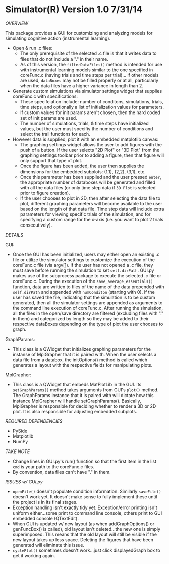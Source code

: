 Simulator(R) Version 1.0 7/31/14
================================

*OVERVIEW*

This package provides a GUI for customizing and analyzing models for simulating cognitive action (instrumental learning).
* Open & run .c files:
    - The only prerequisite of the selected .c file is that it writes data to files that do not include a "." in their name.
    - As of this version, the `filterDataFiles()` method is intended for use with instrumental learning models similar to the one specified in coreFunc.c (having trials and time steps per trial)...
      if other models are used, `dataBoxes` may not be filled properly or at all, particularly when the data files have a higher variance in length than 2.
* Generate custom simulations via simulator settings widget that supplies coreFunc.c with specifications:
    - These specifciation include: number of conditons, simulations, trials, time steps, and optionally a list of initialization values for parameters.
    - If custom values for init params aren't chosen, then the hard coded set of init params are used.
    - The number of simulations, trials, & time steps have initialized values, but the user must specifiy the number of conditions and select the trail functions for each.
* However data is supplied, plot it with an embedded matplotlib canvas:
    - The graphing settings widget allows the user to add figures with the push of a button. If the user selects "2D Plot" or "3D Plot" from the graphing settings toolbar prior to adding a figure, then that figure will only support that type of plot.
    - Once the figure has been added, the user then supplies the dimensions for the embedded subplots: (1,1), (2,2), (3,1), etc.
    - Once this parameter has been supplied and the user pressed `enter`, the appropriate number of databoxes will be generated and filled with all the data files (or only time step data if `3D Plot` is selected prior to figure creation). 
    - If the user chooses to plot in 2D, then after selecting the data file to plot, different graphing parameters will become available to the user based on the length of that data file. Time step data will include extra parameters for viewing specific trials of the simulation, and for specifying a custom range for the x-axis (i.e. you want to plot 2 trials consecutively).

*DETAILS*

GUI:
* Once the GUI has been initialized, users may either open an existing .c file or utilize the simulator settings to customize the execution of the coreFunc.c file (via argv[]). If the user has not opened a .c file, they must save before running the simulation to set `self.dirPath`. GUI.py makes use of the subprocess package to execute the selected .c file or coreFunc.c. During the execution of the `save_average_essentials()` function, data are written to files of the name of the data prepended with `self.dirPath` and appended with `numConditon` (starting with 0). If the user has saved the file, indicating that the simulation is to be custom generated, then all the simulator settings are appended as arguments to the command line execution of coreFunc.c. After running the simulation, all the files in the open/save directory are filtered (excluding files with "." in them) and categorized by length so they may be added to their respective dataBoxes depending on the type of plot the user chooses to graph.

GraphParams:
* This class is a QWidget that initializes graphing parameters for the instanse of MplGrapher that it is paired with. When the user selects a data file from a databox, the initOptions() method is called which generates a layout with the respective fields for manipulating plots.

MplGrapher:
* This class is a QWidget that embeds MatPlotLib in the GUI. Its `setGraphParams()` method takes arguments from GUI's `plot()` method. The GraphParams instance that it is paired with will dictate how this instance MplGrapher will handle setGraphParams(). Basically, MplGrapher is responsible for deciding whether to render a 3D or 2D plot. It is also responsible for adjusting embedded subplots.

*REQUIRED DEPENDENCIES*
* PySide
* Matplotlib
* NumPy

*TAKE NOTE*

* Change lines in GUI.py's run() function so that the first item in the list `cmd` is your path to the coreFunc.c files.
* By convention, data files can't have "." in them.

*ISSUES w/ GUI.py*

* `openFile()` doesn't populate condition information. Similarly `saveFile()` doesn't work yet. It doesn't make sense to fully implement these until the project is in its final stages.
* Exception handling isn't exactly tidy yet. Exception/error printing isn't
 uniform either...some print to command line console, others print to GUI
 embedded console (QTextEdit).
* When GUI is updated w/ new layout (as when addGraphOptions() or genFuncBox()
 is called), old layout isn't deleted...the new one is simply superimposed.
 This means that the old layout will still be visible if the new layout takes
 up less space. Deleting the figures that have been generated will eliminate this issue.
* `cyclePlot()` sometimes doesn't work...just click displayedGraph box to get it
 working again.

